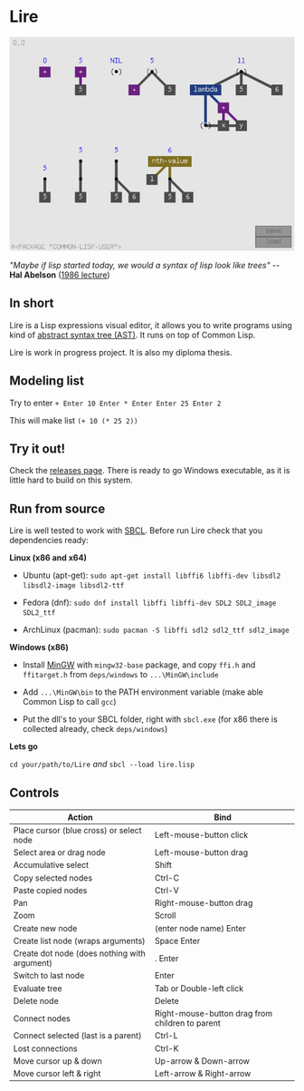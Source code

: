 # Lire
![lire](https://github.com/honix/Lire/blob/master/wiki/specials-test.png)

*"Maybe if lisp started today, we would a syntax of lisp look like trees"* -- **Hal Abelson** ([1986 lecture](https://www.youtube.com/watch?v=XYKRVNQ_MqE&feature=youtu.be&t=34m33s))

## In short
Lire is a Lisp expressions visual editor, it allows you to write programs using kind of [abstract syntax tree (AST)](https://en.wikipedia.org/wiki/Abstract_syntax_tree). It runs on top of Common Lisp.

Lire is work in progress project. It is also my diploma thesis.

## Modeling list
Try to enter
```+ Enter 10 Enter * Enter Enter 25 Enter 2```

This will make list
```(+ 10 (* 25 2))```

## Try it out!
Check the [releases page](https://github.com/honix/Lire/releases). There is ready to go Windows executable, as it is little hard to build on this system.

## Run from source
Lire is well tested to work with [SBCL](http://www.sbcl.org). Before run Lire check that you dependencies ready:

**Linux (x86 and x64)**

- Ubuntu (apt-get): ```sudo apt-get install libffi6 libffi-dev libsdl2 libsdl2-image libsdl2-ttf```

- Fedora (dnf): ```sudo dnf install libffi libffi-dev SDL2 SDL2_image SDL2_ttf```

- ArchLinux (pacman): ```sudo pacman -S libffi sdl2 sdl2_ttf sdl2_image```

**Windows (x86)**

- Install [MinGW](https://sourceforge.net/projects/mingw/files/Installer) with ```mingw32-base``` package, and copy ```ffi.h``` and ```ffitarget.h``` from ```deps/windows``` to ```...\MinGW\include```

- Add ```...\MinGW\bin``` to the PATH environment variable (make able Common Lisp to call ```gcc```)

- Put the dll's to your SBCL folder, right with ```sbcl.exe``` (for x86 there is collected already, check ```deps/windows```)

**Lets go**

```cd your/path/to/Lire``` *and* ```sbcl --load lire.lisp```

## Controls
Action | Bind
-------|------
Place cursor (blue cross) or select node | Left-mouse-button click
Select area or drag node | Left-mouse-button drag
Accumulative select | Shift
Copy selected nodes | Ctrl-C
Paste copied nodes | Ctrl-V
Pan | Right-mouse-button drag
Zoom | Scroll
Create new node | (enter node name) Enter
Create list node (wraps arguments) | Space Enter
Create dot node (does nothing with argument) | . Enter
Switch to last node | Enter
Evaluate tree | Tab or Double-left click
Delete node | Delete
Connect nodes | Right-mouse-button drag from children to parent
Connect selected (last is a parent)| Ctrl-L
Lost connections | Ctrl-K
Move cursor up & down | Up-arrow & Down-arrow
Move cursor left & right | Left-arrow & Right-arrow
